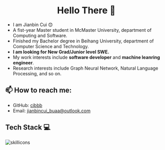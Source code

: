 <h1 align="center"> Hello There 👋 </h1>


* I am Jianbin Cui :blush:
* A fist-year Master student in McMaster University, department of Computing and Software.
* Finished my Bachelor degree in Beihang University, department of Computer Science and Technology. 
* **I am looking for New Grad/Junior level SWE.**
* My work interests include **software developer** and **machine leanring engineer**.
* Research interests include Graph Neural Network, Natural Language Processing, and so on.  


## :mailbox: How to reach me:

- GitHub: [cjbbb](https://github.com/cjbbb)
- Email: jianbincui_buaa@outlook.com

## Tech Stack :computer:

 


![skillicons](https://skillicons.dev/icons?i=java,py,c,cpp,html,css,js,bash,nodejs,mysql,sqlite,vue,react,flask,django,spring,git,maven,docker,linux,github,gitlab,heroku,aws)


</tbody>
</table>
